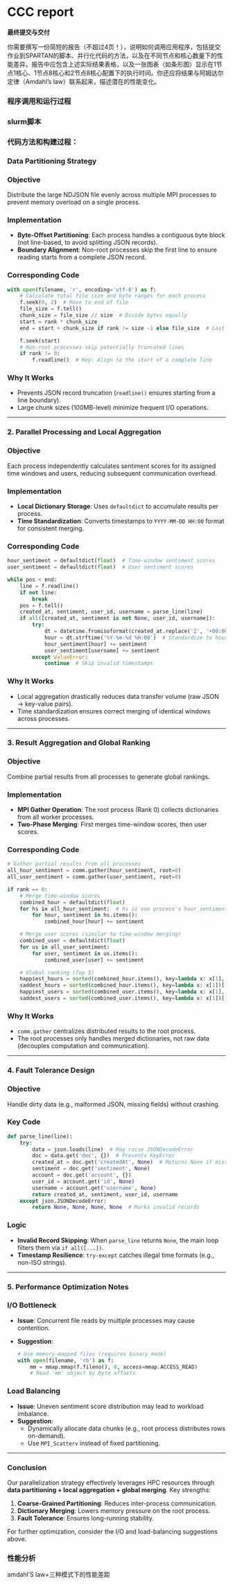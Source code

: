 # CCC report

**最终提交与交付**

你需要撰写一份简短的报告（不超过4页！），说明如何调用应用程序，包括提交作业到SPARTAN的脚本、并行化代码的方法，以及在不同节点和核心数量下的性能差异。报告中应包含上述实际结果表格，以及一张图表（如条形图）显示在1节点1核心、1节点8核心和2节点8核心配置下的执行时间。你还应将结果与阿姆达尔定律（Amdahl’s law）联系起来，描述潜在的性能变化。

### 程序调用和运行过程

### slurm脚本

### 代码方法和构建过程：

### **Data Partitioning Strategy**

### **Objective**

Distribute the large NDJSON file evenly across multiple MPI processes to prevent memory overload on a single process.

### **Implementation**

- **Byte-Offset Partitioning**: Each process handles a contiguous byte block (not line-based, to avoid splitting JSON records).
- **Boundary Alignment**: Non-root processes skip the first line to ensure reading starts from a complete JSON record.

### **Corresponding Code**

```python
with open(filename, 'r', encoding='utf-8') as f:
    # Calculate total file size and byte ranges for each process
    f.seek(0, 2)  # Move to end of file
    file_size = f.tell()
    chunk_size = file_size // size  # Divide bytes equally
    start = rank * chunk_size
    end = start + chunk_size if rank != size -1 else file_size  # Last process handles remaining bytes

    f.seek(start)
    # Non-root processes skip potentially truncated lines
    if rank != 0:
        f.readline()  # Key: Align to the start of a complete line

```

### **Why It Works**

- Prevents JSON record truncation (`readline()` ensures starting from a line boundary).
- Large chunk sizes (100MB-level) minimize frequent I/O operations.

---

### **2. Parallel Processing and Local Aggregation**

### **Objective**

Each process independently calculates sentiment scores for its assigned time windows and users, reducing subsequent communication overhead.

### **Implementation**

- **Local Dictionary Storage**: Uses `defaultdict` to accumulate results per process.
- **Time Standardization**: Converts timestamps to `YYYY-MM-DD HH:00` format for consistent merging.

### **Corresponding Code**

```python
hour_sentiment = defaultdict(float)  # Time-window sentiment scores
user_sentiment = defaultdict(float)  # User sentiment scores

while pos < end:
    line = f.readline()
    if not line:
        break
    pos = f.tell()
    created_at, sentiment, user_id, username = parse_line(line)
    if all([created_at, sentiment is not None, user_id, username]):
        try:
            dt = datetime.fromisoformat(created_at.replace('Z', '+00:00'))
            hour = dt.strftime('%Y-%m-%d %H:00')  # Standardize to hourly granularity
            hour_sentiment[hour] += sentiment
            user_sentiment[username] += sentiment
        except ValueError:
            continue  # Skip invalid timestamps

```

### **Why It Works**

- Local aggregation drastically reduces data transfer volume (raw JSON → key-value pairs).
- Time standardization ensures correct merging of identical windows across processes.

---

### **3. Result Aggregation and Global Ranking**

### **Objective**

Combine partial results from all processes to generate global rankings.

### **Implementation**

- **MPI Gather Operation**: The root process (Rank 0) collects dictionaries from all worker processes.
- **Two-Phase Merging**: First merges time-window scores, then user scores.

### **Corresponding Code**

```python
# Gather partial results from all processes
all_hour_sentiment = comm.gather(hour_sentiment, root=0)
all_user_sentiment = comm.gather(user_sentiment, root=0)

if rank == 0:
    # Merge time-window scores
    combined_hour = defaultdict(float)
    for hs in all_hour_sentiment:  # hs is one process's hour_sentiment
        for hour, sentiment in hs.items():
            combined_hour[hour] += sentiment

    # Merge user scores (similar to time-window merging)
    combined_user = defaultdict(float)
    for us in all_user_sentiment:
        for user, sentiment in us.items():
            combined_user[user] += sentiment

    # Global ranking (Top 5)
    happiest_hours = sorted(combined_hour.items(), key=lambda x: x[1], reverse=True)[:5]
    saddest_hours = sorted(combined_hour.items(), key=lambda x: x[1])[:5]
    happiest_users = sorted(combined_user.items(), key=lambda x: x[1], reverse=True)[:5]
    saddest_users = sorted(combined_user.items(), key=lambda x: x[1])[:5]

```

### **Why It Works**

- `comm.gather` centralizes distributed results to the root process.
- The root processes only handles merged dictionaries, not raw data (decouples computation and communication).

---

### **4. Fault Tolerance Design**

### **Objective**

Handle dirty data (e.g., malformed JSON, missing fields) without crashing.

### **Key Code**

```python
def parse_line(line):
    try:
        data = json.loads(line)  # May raise JSONDecodeError
        doc = data.get('doc', {})  # Prevents KeyError
        created_at = doc.get('createdAt', None)  # Returns None if missing
        sentiment = doc.get('sentiment', None)
        account = doc.get('account', {})
        user_id = account.get('id', None)
        username = account.get('username', None)
        return created_at, sentiment, user_id, username
    except json.JSONDecodeError:
        return None, None, None, None  # Marks invalid records

```

### **Logic**

- **Invalid Record Skipping**: When `parse_line` returns `None`, the main loop filters them via `if all([...])`.
- **Timestamp Resilience**: `try-except` catches illegal time formats (e.g., non-ISO strings).

---

### **5. Performance Optimization Notes**

### **I/O Bottleneck**

- **Issue**: Concurrent file reads by multiple processes may cause contention.
- **Suggestion**:
    
    ```python
    # Use memory-mapped files (requires binary mode)
    with open(filename, 'rb') as f:
        mm = mmap.mmap(f.fileno(), 0, access=mmap.ACCESS_READ)
        # Read 'mm' object by byte offsets
    
    ```
    

### **Load Balancing**

- **Issue**: Uneven sentiment score distribution may lead to workload imbalance.
- **Suggestion**:
    - Dynamically allocate data chunks (e.g., root process distributes rows on-demand).
    - Use `MPI_Scatterv` instead of fixed partitioning.

---

### **Conclusion**

Our parallelization strategy effectively leverages HPC resources through **data partitioning + local aggregation + global merging**. Key strengths:

1. **Coarse-Grained Partitioning**: Reduces inter-process communication.
2. **Dictionary Merging**: Lowers memory pressure on the root process.
3. **Fault Tolerance**: Ensures long-running stability.

For further optimization, consider the I/O and load-balancing suggestions above.

### 性能分析

amdahl’S law+三种模式下的性能差距